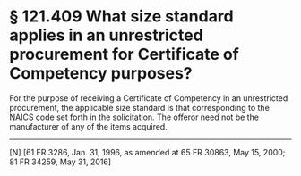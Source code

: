 # § 121.409   What size standard applies in an unrestricted procurement for Certificate of Competency purposes?

For the purpose of receiving a Certificate of Competency in an unrestricted procurement, the applicable size standard is that corresponding to the NAICS code set forth in the solicitation. The offeror need not be the manufacturer of any of the items acquired. 



---

[N] [61 FR 3286, Jan. 31, 1996, as amended at 65 FR 30863, May 15, 2000; 81 FR 34259, May 31, 2016]




